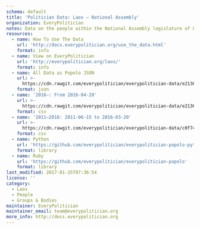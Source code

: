 ```yaml
---
schema: default
title: 'Politician Data: Laos — National Assembly'
organization: EveryPolitician
notes: Data on the people within the National Assembly legislature of Laos.
resources:
  - name: How To Use The Data
    url: 'http://docs.everypolitician.org/use_the_data.html'
    format: info
  - name: View on EveryPolitician
    url: 'http://everypolitician.org/laos/'
    format: info
  - name: All Data as Popolo JSON
    url: >-
      https://cdn.rawgit.com/everypolitician/everypolitician-data/e2136df49f1b6e92936e8a5a39ddfaa09c61bfd2/data/Laos/Assembly/ep-popolo-v1.0.json
    format: json
  - name: '2016–: From 2016-04-20'
    url: >-
      https://cdn.rawgit.com/everypolitician/everypolitician-data/e2136df49f1b6e92936e8a5a39ddfaa09c61bfd2/data/Laos/Assembly/term-2016.csv
    format: csv
  - name: '2011–2016: 2011-06-15 to 2016-03-20'
    url: >-
      https://cdn.rawgit.com/everypolitician/everypolitician-data/c0f74504df167546c77db68f0463ea785100b6c9/data/Laos/Assembly/term-2011.csv
    format: csv
  - name: Python
    url: 'https://github.com/everypolitician/everypolitician-popolo-python'
    format: library
  - name: Ruby
    url: 'https://github.com/everypolitician/everypolitician-popolo'
    format: library
last_modified: 2017-01-25T07:36:54
license: ''
category:
  - Laos
  - People
  - Groups & Bodies
maintainer: EveryPolitician
maintainer_email: team@everypolitician.org
more_info: http://docs.everypolitician.org
---
```

